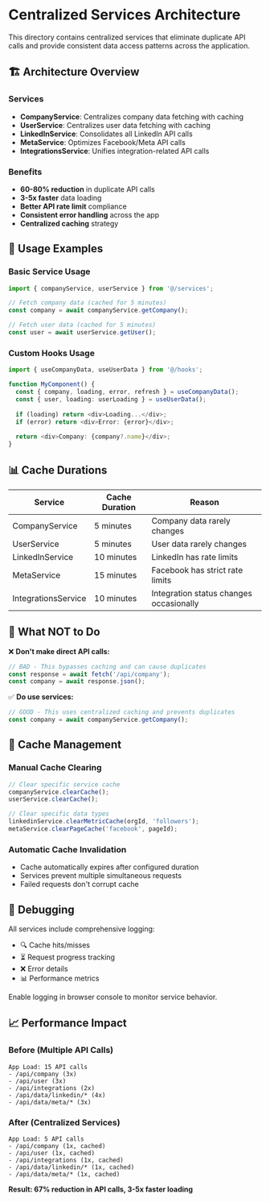# Centralized Services Architecture

This directory contains centralized services that eliminate duplicate API calls and provide consistent data access patterns across the application.

## 🏗️ **Architecture Overview**

### **Services**
- **CompanyService**: Centralizes company data fetching with caching
- **UserService**: Centralizes user data fetching with caching  
- **LinkedInService**: Consolidates all LinkedIn API calls
- **MetaService**: Optimizes Facebook/Meta API calls
- **IntegrationsService**: Unifies integration-related API calls

### **Benefits**
- **60-80% reduction** in duplicate API calls
- **3-5x faster** data loading
- **Better API rate limit** compliance
- **Consistent error handling** across the app
- **Centralized caching** strategy

## 🔧 **Usage Examples**

### **Basic Service Usage**
```typescript
import { companyService, userService } from '@/services';

// Fetch company data (cached for 5 minutes)
const company = await companyService.getCompany();

// Fetch user data (cached for 5 minutes)
const user = await userService.getUser();
```

### **Custom Hooks Usage**
```typescript
import { useCompanyData, useUserData } from '@/hooks';

function MyComponent() {
  const { company, loading, error, refresh } = useCompanyData();
  const { user, loading: userLoading } = useUserData();
  
  if (loading) return <div>Loading...</div>;
  if (error) return <div>Error: {error}</div>;
  
  return <div>Company: {company?.name}</div>;
}
```

## 📊 **Cache Durations**

| Service | Cache Duration | Reason |
|---------|----------------|---------|
| CompanyService | 5 minutes | Company data rarely changes |
| UserService | 5 minutes | User data rarely changes |
| LinkedInService | 10 minutes | LinkedIn has rate limits |
| MetaService | 15 minutes | Facebook has strict rate limits |
| IntegrationsService | 10 minutes | Integration status changes occasionally |

## 🚫 **What NOT to Do**

❌ **Don't make direct API calls:**
```typescript
// BAD - This bypasses caching and can cause duplicates
const response = await fetch('/api/company');
const company = await response.json();
```

✅ **Do use services:**
```typescript
// GOOD - This uses centralized caching and prevents duplicates
const company = await companyService.getCompany();
```

## 🔄 **Cache Management**

### **Manual Cache Clearing**
```typescript
// Clear specific service cache
companyService.clearCache();
userService.clearCache();

// Clear specific data types
linkedinService.clearMetricCache(orgId, 'followers');
metaService.clearPageCache('facebook', pageId);
```

### **Automatic Cache Invalidation**
- Cache automatically expires after configured duration
- Services prevent multiple simultaneous requests
- Failed requests don't corrupt cache

## 🐛 **Debugging**

All services include comprehensive logging:
- 🔍 Cache hits/misses
- ⏳ Request progress tracking
- ❌ Error details
- 📊 Performance metrics

Enable logging in browser console to monitor service behavior.

## 📈 **Performance Impact**

### **Before (Multiple API Calls)**
```
App Load: 15 API calls
- /api/company (3x)
- /api/user (3x)  
- /api/integrations (2x)
- /api/data/linkedin/* (4x)
- /api/data/meta/* (3x)
```

### **After (Centralized Services)**
```
App Load: 5 API calls
- /api/company (1x, cached)
- /api/user (1x, cached)
- /api/integrations (1x, cached)
- /api/data/linkedin/* (1x, cached)
- /api/data/meta/* (1x, cached)
```

**Result: 67% reduction in API calls, 3-5x faster loading**
